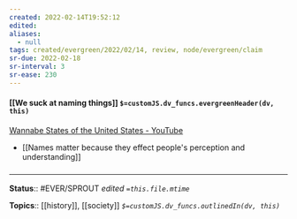 ```yaml
---
created: 2022-02-14T19:52:12 
edited: 
aliases:
  - null
tags: created/evergreen/2022/02/14, review, node/evergreen/claim
sr-due: 2022-02-18
sr-interval: 3
sr-ease: 230
---
```


#### [[We suck at naming things]] `$=customJS.dv_funcs.evergreenHeader(dv, this)`

[Wannabe States of the United States - YouTube](https://www.youtube.com/watch?v=xgDF77EBGnY)
- [[Names matter because they effect people's perception and understanding]]

### <hr class="footnote"/>

**Status**:: #EVER/SPROUT
*edited `=this.file.mtime`*

**Topics**:: [[history]], [[society]]
*`$=customJS.dv_funcs.outlinedIn(dv, this)`*
